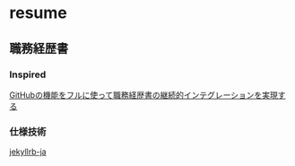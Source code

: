 # resume

## 職務経歴書

### Inspired

[GitHubの機能をフルに使って職務経歴書の継続的インテグレーションを実現する](https://zenn.dev/ryo_kawamata/articles/resume-on-github)

### 仕様技術

[jekyllrb-ja](http://jekyllrb-ja.github.io/)
